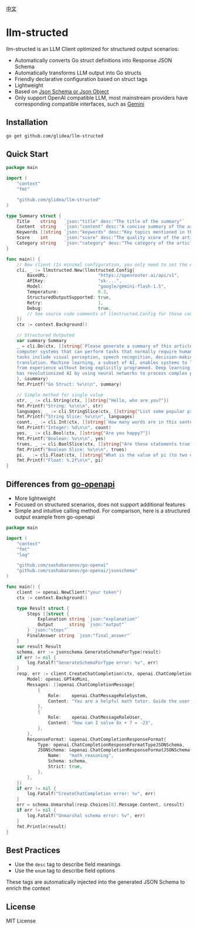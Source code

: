 [中文](README-zh.md)

# llm-structed

llm-structed is an LLM Client optimized for structured output scenarios:
* Automatically converts Go struct definitions into Response JSON Schema
* Automatically transforms LLM output into Go structs
* Friendly declarative configuration based on struct tags
* Lightweight
* Based on [Json Schema or Json Object](https://platform.openai.com/docs/guides/structured-outputs#supported-schemas)
* Only support OpenAI compatible LLM, most mainstream providers have corresponding compatible interfaces, such as [Gemini](https://ai.google.dev/gemini-api/docs/openai)

## Installation

```bash
go get github.com/glidea/llm-structed
```

## Quick Start
```go
package main

import (
	"context"
	"fmt"

	"github.com/glidea/llm-structed"
)

type Summary struct {
	Title    string   `json:"title" desc:"The title of the summary"`
	Content  string   `json:"content" desc:"A concise summary of the article content"`
	Keywords []string `json:"keywords" desc:"Key topics mentioned in the article"`
	Score    int      `json:"score" desc:"The quality score of the article (1-10)"`
	Category string   `json:"category" desc:"The category of the article" enum:"Technology,Science,Business,Health,Education,Other"`
}

func main() {
	// New client (In minimal configuration, you only need to set the APIKey)
	cli, _ := llmstructed.New(llmstructed.Config{
		BaseURL:                   "https://openrouter.ai/api/v1",
		APIKey:                    "sk-...",
		Model:                     "google/gemini-flash-1.5",
		Temperature:               0.3,
		StructuredOutputSupported: true,
		Retry:                     1,
		Debug:                     true,
		// See source code comments of llmstructed.Config for these config detail
	})
	ctx := context.Background()

	// Structured Outputed
	var summary Summary
	_ = cli.Do(ctx, []string{`Please generate a summary of this article: Artificial Intelligence (AI) is transforming the way we live and work. It refers to
	computer systems that can perform tasks that normally require human intelligence. These
	tasks include visual perception, speech recognition, decision-making, and language
	translation. Machine learning, a subset of AI, enables systems to learn and improve
	from experience without being explicitly programmed. Deep learning, particularly,
	has revolutionized AI by using neural networks to process complex patterns in data.`,
	}, &summary)
	fmt.Printf("Go Struct: %v\n\n", summary)

	// Simple method for single value
	str, _ := cli.String(ctx, []string{"Hello, who are you?"})
	fmt.Printf("String: %s\n\n", str)
	languages, _ := cli.StringSlice(ctx, []string{"List some popular programming languages."})
	fmt.Printf("String Slice: %v\n\n", languages)
	count, _ := cli.Int(ctx, []string{`How many words are in this sentence: "Hello world, this is a test."`})
	fmt.Printf("Integer: %d\n\n", count)
	yes, _ := cli.Bool(ctx, []string{"Are you happy?"})
	fmt.Printf("Boolean: %v\n\n", yes)
	trues, _ := cli.BoolSlice(ctx, []string{"Are these statements true? [\"The sky is blue\", \"Fish can fly\", \"Water is wet\"]"})
	fmt.Printf("Boolean Slice: %v\n\n", trues)
	pi, _ := cli.Float(ctx, []string{"What is the value of pi (to two decimal places)?"})
	fmt.Printf("Float: %.2f\n\n", pi)
}
```

## Differences from [go-openapi](https://github.com/sashabaranov/go-openai)

* More lightweight
* Focused on structured scenarios, does not support additional features
* Simple and intuitive calling method. For comparison, here is a structured output example from go-openapi
```go
package main

import (
	"context"
	"fmt"
	"log"

	"github.com/sashabaranov/go-openai"
	"github.com/sashabaranov/go-openai/jsonschema"
)

func main() {
	client := openai.NewClient("your token")
	ctx := context.Background()

	type Result struct {
		Steps []struct {
			Explanation string `json:"explanation"`
			Output      string `json:"output"`
		} `json:"steps"`
		FinalAnswer string `json:"final_answer"`
	}
	var result Result
	schema, err := jsonschema.GenerateSchemaForType(result)
	if err != nil {
		log.Fatalf("GenerateSchemaForType error: %v", err)
	}
	resp, err := client.CreateChatCompletion(ctx, openai.ChatCompletionRequest{
		Model: openai.GPT4oMini,
		Messages: []openai.ChatCompletionMessage{
			{
				Role:    openai.ChatMessageRoleSystem,
				Content: "You are a helpful math tutor. Guide the user through the solution step by step.",
			},
			{
				Role:    openai.ChatMessageRoleUser,
				Content: "how can I solve 8x + 7 = -23",
			},
		},
		ResponseFormat: &openai.ChatCompletionResponseFormat{
			Type: openai.ChatCompletionResponseFormatTypeJSONSchema,
			JSONSchema: &openai.ChatCompletionResponseFormatJSONSchema{
				Name:   "math_reasoning",
				Schema: schema,
				Strict: true,
			},
		},
	})
	if err != nil {
		log.Fatalf("CreateChatCompletion error: %v", err)
	}
	err = schema.Unmarshal(resp.Choices[0].Message.Content, &result)
	if err != nil {
		log.Fatalf("Unmarshal schema error: %v", err)
	}
	fmt.Println(result)
}
```

## Best Practices

* Use the `desc` tag to describe field meanings
* Use the `enum` tag to describe field options

These tags are automatically injected into the generated JSON Schema to enrich the context

## License

MIT License